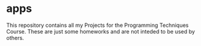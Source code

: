 apps
====
This repository contains all my Projects for the Programming Techniques Course. These are just some homeworks and are not inteded to be used by others.
